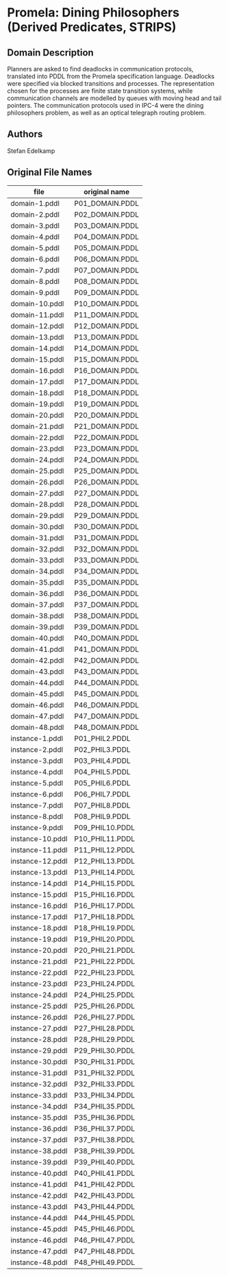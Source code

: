 # Promela: Dining Philosophers (Derived Predicates, STRIPS)

## Domain Description

Planners are asked to find deadlocks in communication protocols, translated into PDDL from the Promela specification language.
Deadlocks were specified via blocked transitions and processes.
The representation chosen for the processes are finite state transition systems, while communication channels are modelled by queues with moving head and tail pointers.
The communication protocols used in IPC-4 were the dining philosophers problem, as well as an optical telegraph routing problem.

## Authors

Stefan Edelkamp

## Original File Names

| file             | original name   |
|------------------|-----------------|
| domain-1.pddl    | P01_DOMAIN.PDDL |
| domain-2.pddl    | P02_DOMAIN.PDDL |
| domain-3.pddl    | P03_DOMAIN.PDDL |
| domain-4.pddl    | P04_DOMAIN.PDDL |
| domain-5.pddl    | P05_DOMAIN.PDDL |
| domain-6.pddl    | P06_DOMAIN.PDDL |
| domain-7.pddl    | P07_DOMAIN.PDDL |
| domain-8.pddl    | P08_DOMAIN.PDDL |
| domain-9.pddl    | P09_DOMAIN.PDDL |
| domain-10.pddl   | P10_DOMAIN.PDDL |
| domain-11.pddl   | P11_DOMAIN.PDDL |
| domain-12.pddl   | P12_DOMAIN.PDDL |
| domain-13.pddl   | P13_DOMAIN.PDDL |
| domain-14.pddl   | P14_DOMAIN.PDDL |
| domain-15.pddl   | P15_DOMAIN.PDDL |
| domain-16.pddl   | P16_DOMAIN.PDDL |
| domain-17.pddl   | P17_DOMAIN.PDDL |
| domain-18.pddl   | P18_DOMAIN.PDDL |
| domain-19.pddl   | P19_DOMAIN.PDDL |
| domain-20.pddl   | P20_DOMAIN.PDDL |
| domain-21.pddl   | P21_DOMAIN.PDDL |
| domain-22.pddl   | P22_DOMAIN.PDDL |
| domain-23.pddl   | P23_DOMAIN.PDDL |
| domain-24.pddl   | P24_DOMAIN.PDDL |
| domain-25.pddl   | P25_DOMAIN.PDDL |
| domain-26.pddl   | P26_DOMAIN.PDDL |
| domain-27.pddl   | P27_DOMAIN.PDDL |
| domain-28.pddl   | P28_DOMAIN.PDDL |
| domain-29.pddl   | P29_DOMAIN.PDDL |
| domain-30.pddl   | P30_DOMAIN.PDDL |
| domain-31.pddl   | P31_DOMAIN.PDDL |
| domain-32.pddl   | P32_DOMAIN.PDDL |
| domain-33.pddl   | P33_DOMAIN.PDDL |
| domain-34.pddl   | P34_DOMAIN.PDDL |
| domain-35.pddl   | P35_DOMAIN.PDDL |
| domain-36.pddl   | P36_DOMAIN.PDDL |
| domain-37.pddl   | P37_DOMAIN.PDDL |
| domain-38.pddl   | P38_DOMAIN.PDDL |
| domain-39.pddl   | P39_DOMAIN.PDDL |
| domain-40.pddl   | P40_DOMAIN.PDDL |
| domain-41.pddl   | P41_DOMAIN.PDDL |
| domain-42.pddl   | P42_DOMAIN.PDDL |
| domain-43.pddl   | P43_DOMAIN.PDDL |
| domain-44.pddl   | P44_DOMAIN.PDDL |
| domain-45.pddl   | P45_DOMAIN.PDDL |
| domain-46.pddl   | P46_DOMAIN.PDDL |
| domain-47.pddl   | P47_DOMAIN.PDDL |
| domain-48.pddl   | P48_DOMAIN.PDDL |
| instance-1.pddl  | P01_PHIL2.PDDL  |
| instance-2.pddl  | P02_PHIL3.PDDL  |
| instance-3.pddl  | P03_PHIL4.PDDL  |
| instance-4.pddl  | P04_PHIL5.PDDL  |
| instance-5.pddl  | P05_PHIL6.PDDL  |
| instance-6.pddl  | P06_PHIL7.PDDL  |
| instance-7.pddl  | P07_PHIL8.PDDL  |
| instance-8.pddl  | P08_PHIL9.PDDL  |
| instance-9.pddl  | P09_PHIL10.PDDL |
| instance-10.pddl | P10_PHIL11.PDDL |
| instance-11.pddl | P11_PHIL12.PDDL |
| instance-12.pddl | P12_PHIL13.PDDL |
| instance-13.pddl | P13_PHIL14.PDDL |
| instance-14.pddl | P14_PHIL15.PDDL |
| instance-15.pddl | P15_PHIL16.PDDL |
| instance-16.pddl | P16_PHIL17.PDDL |
| instance-17.pddl | P17_PHIL18.PDDL |
| instance-18.pddl | P18_PHIL19.PDDL |
| instance-19.pddl | P19_PHIL20.PDDL |
| instance-20.pddl | P20_PHIL21.PDDL |
| instance-21.pddl | P21_PHIL22.PDDL |
| instance-22.pddl | P22_PHIL23.PDDL |
| instance-23.pddl | P23_PHIL24.PDDL |
| instance-24.pddl | P24_PHIL25.PDDL |
| instance-25.pddl | P25_PHIL26.PDDL |
| instance-26.pddl | P26_PHIL27.PDDL |
| instance-27.pddl | P27_PHIL28.PDDL |
| instance-28.pddl | P28_PHIL29.PDDL |
| instance-29.pddl | P29_PHIL30.PDDL |
| instance-30.pddl | P30_PHIL31.PDDL |
| instance-31.pddl | P31_PHIL32.PDDL |
| instance-32.pddl | P32_PHIL33.PDDL |
| instance-33.pddl | P33_PHIL34.PDDL |
| instance-34.pddl | P34_PHIL35.PDDL |
| instance-35.pddl | P35_PHIL36.PDDL |
| instance-36.pddl | P36_PHIL37.PDDL |
| instance-37.pddl | P37_PHIL38.PDDL |
| instance-38.pddl | P38_PHIL39.PDDL |
| instance-39.pddl | P39_PHIL40.PDDL |
| instance-40.pddl | P40_PHIL41.PDDL |
| instance-41.pddl | P41_PHIL42.PDDL |
| instance-42.pddl | P42_PHIL43.PDDL |
| instance-43.pddl | P43_PHIL44.PDDL |
| instance-44.pddl | P44_PHIL45.PDDL |
| instance-45.pddl | P45_PHIL46.PDDL |
| instance-46.pddl | P46_PHIL47.PDDL |
| instance-47.pddl | P47_PHIL48.PDDL |
| instance-48.pddl | P48_PHIL49.PDDL |

